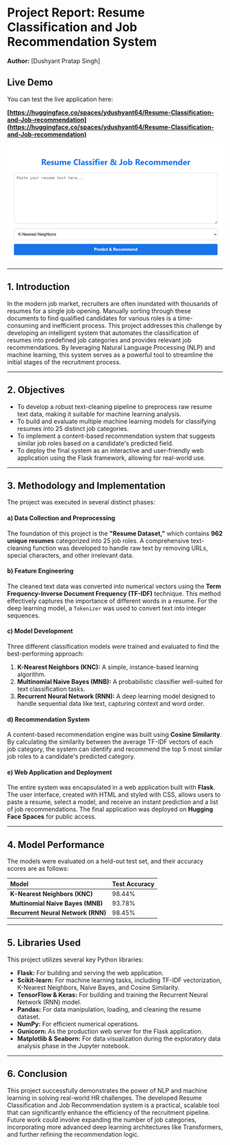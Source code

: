 # Project Report: Resume Classification and Job Recommendation System

**Author:** [Dushyant Pratap Singh]

## Live Demo

You can test the live application here:

**[https://huggingface.co/spaces/ydushyant64/Resume-Classification-and-Job-recommendation](https://huggingface.co/spaces/ydushyant64/Resume-Classification-and-Job-recommendation)**

![Application Screenshot](screenshot.PNG)


---

## 1. Introduction

In the modern job market, recruiters are often inundated with thousands of resumes for a single job opening. Manually sorting through these documents to find qualified candidates for various roles is a time-consuming and inefficient process. This project addresses this challenge by developing an intelligent system that automates the classification of resumes into predefined job categories and provides relevant job recommendations. By leveraging Natural Language Processing (NLP) and machine learning, this system serves as a powerful tool to streamline the initial stages of the recruitment process.

---

## 2. Objectives

-   To develop a robust text-cleaning pipeline to preprocess raw resume text data, making it suitable for machine learning analysis.
-   To build and evaluate multiple machine learning models for classifying resumes into 25 distinct job categories.
-   To implement a content-based recommendation system that suggests similar job roles based on a candidate's predicted field.
-   To deploy the final system as an interactive and user-friendly web application using the Flask framework, allowing for real-world use.

---

## 3. Methodology and Implementation

The project was executed in several distinct phases:

#### a) Data Collection and Preprocessing
The foundation of this project is the **"Resume Dataset,"** which contains **962 unique resumes** categorized into 25 job roles. A comprehensive text-cleaning function was developed to handle raw text by removing URLs, special characters, and other irrelevant data.

#### b) Feature Engineering
The cleaned text data was converted into numerical vectors using the **Term Frequency-Inverse Document Frequency (TF-IDF)** technique. This method effectively captures the importance of different words in a resume. For the deep learning model, a `Tokenizer` was used to convert text into integer sequences.

#### c) Model Development
Three different classification models were trained and evaluated to find the best-performing approach:
1.  **K-Nearest Neighbors (KNC):** A simple, instance-based learning algorithm.
2.  **Multinomial Naive Bayes (MNB):** A probabilistic classifier well-suited for text classification tasks.
3.  **Recurrent Neural Network (RNN):** A deep learning model designed to handle sequential data like text, capturing context and word order.

#### d) Recommendation System
A content-based recommendation engine was built using **Cosine Similarity**. By calculating the similarity between the average TF-IDF vectors of each job category, the system can identify and recommend the top 5 most similar job roles to a candidate's predicted category.

#### e) Web Application and Deployment
The entire system was encapsulated in a web application built with **Flask**. The user interface, created with HTML and styled with CSS, allows users to paste a resume, select a model, and receive an instant prediction and a list of job recommendations. The final application was deployed on **Hugging Face Spaces** for public access.

---

## 4. Model Performance

The models were evaluated on a held-out test set, and their accuracy scores are as follows:

| Model | Test Accuracy |
| :--- | :--- |
| **K-Nearest Neighbors (KNC)** | 98.44% |
| **Multinomial Naive Bayes (MNB)** | 93.78% |
| **Recurrent Neural Network (RNN)**| 98.45% |

---

## 5. Libraries Used

This project utilizes several key Python libraries:

-   **Flask:** For building and serving the web application.
-   **Scikit-learn:** For machine learning tasks, including TF-IDF vectorization, K-Nearest Neighbors, Naive Bayes, and Cosine Similarity.
-   **TensorFlow & Keras:** For building and training the Recurrent Neural Network (RNN) model.
-   **Pandas:** For data manipulation, loading, and cleaning the resume dataset.
-   **NumPy:** For efficient numerical operations.
-   **Gunicorn:** As the production web server for the Flask application.
-   **Matplotlib & Seaborn:** For data visualization during the exploratory data analysis phase in the Jupyter notebook.

---

## 6. Conclusion

This project successfully demonstrates the power of NLP and machine learning in solving real-world HR challenges. The developed Resume Classification and Job Recommendation system is a practical, scalable tool that can significantly enhance the efficiency of the recruitment pipeline. Future work could involve expanding the number of job categories, incorporating more advanced deep learning architectures like Transformers, and further refining the recommendation logic.
